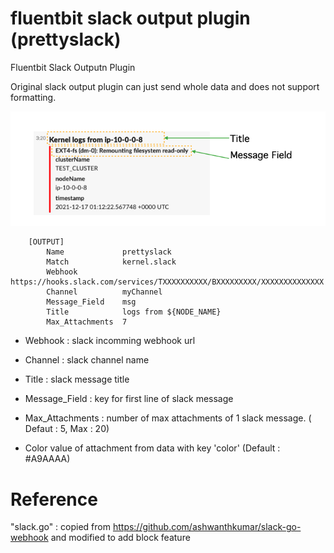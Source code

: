 # fluentbit slack output plugin (prettyslack)

Fluentbit Slack Outputn Plugin

Original slack output plugin can just send whole data and does not support formatting.

![sample slack message](https://github.com/ShaunPark/fluentbit_slack_output/blob/main/images/fl_output.png)

```
    [OUTPUT]
        Name             prettyslack
        Match            kernel.slack
        Webhook          https://hooks.slack.com/services/TXXXXXXXXXX/BXXXXXXXXX/XXXXXXXXXXXXXX
        Channel          myChannel
        Message_Field    msg
        Title            logs from ${NODE_NAME}
        Max_Attachments  7
```

- Webhook : slack incomming webhook url
- Channel : slack channel name
- Title : slack message title
- Message_Field : key for first line of slack message
- Max_Attachments : number of max attachments of 1 slack message. ( Defaut : 5, Max : 20)

- Color value of attachment from data with key 'color' (Default : #A9AAAA)

# Reference

"slack.go" : copied from https://github.com/ashwanthkumar/slack-go-webhook and modified to add block feature
